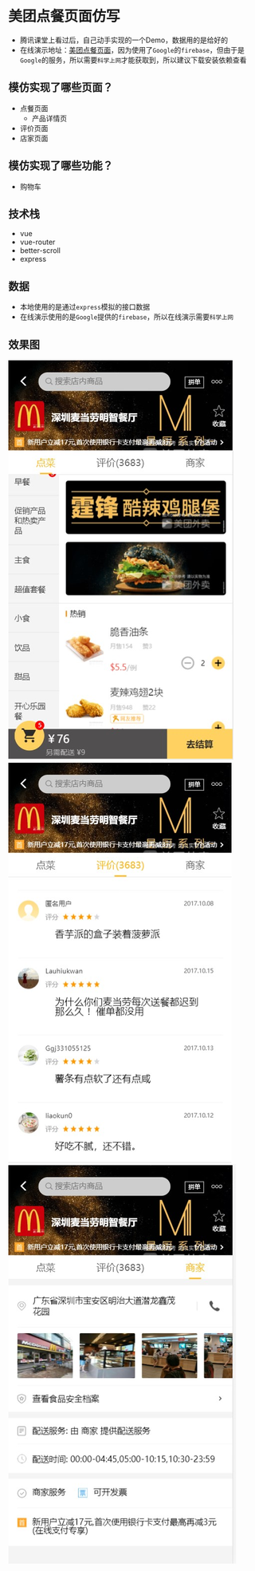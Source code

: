 # 美团点餐页面仿写
* 腾讯课堂上看过后，自己动手实现的一个Demo，数据用的是给好的
* 在线演示地址：[美团点餐页面](https://y-unfettered.github.io/MeiTuanShow/#/goods)，因为使用了`Google`的`firebase`，但由于是`Google`的服务，所以需要`科学上网`才能获取到，所以建议下载安装依赖查看

## 模仿实现了哪些页面？
* 点餐页面
    * 产品详情页
* 评价页面 
* 店家页面

## 模仿实现了哪些功能？
* 购物车

## 技术栈
* vue
* vue-router
* better-scroll
* express

## 数据
* 本地使用的是通过`express`模拟的接口数据
* 在线演示使用的是`Google`提供的`firebase`，所以在线演示需要`科学上网`

## 效果图

![美团首页](./MeiTuanHome.jpg '美团首页')
![美团评价](./MeiTuanEvaluate.jpg '美团评价')
![美团商家](./MeiTuanBusiness.jpg '美团商家')
